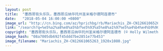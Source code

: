```yaml
---
layout: post
title:  "墨西哥街头乐队，墨西哥瓜纳华托州圣米格尔德阿连德市"
date:   "2018-05-04 16:00:00 +0800"
image_url: "http://cn.bing.com/az/hprichbg/rb/Mariachis_ZH-CN12661065263_1920x1080.jpg"
link: "/search?q=%e5%a2%a8%e8%a5%bf%e5%93%a5%e8%a1%97%e5%a4%b4%e4%b9%90%e9%98%9f&form=hpcapt&mkt=zh-cn"
copyright: "墨西哥街头乐队，墨西哥瓜纳华托州圣米格尔德阿连德市 (© Holly Wilmeth/Getty Images)"
image_hash: "08a7005db692f45ddd7be2851e77b453"
image_filename: "Mariachis_ZH-CN12661065263_1920x1080.jpg"
---
```

